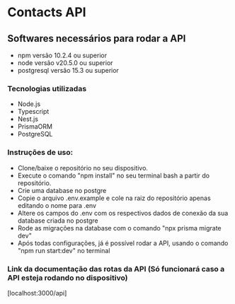 # Contacts API
## **Softwares necessários para rodar a API**
- npm versão 10.2.4 ou superior
- node versão v20.5.0 ou superior
- postgresql versão 15.3 ou superior

### **Tecnologias utilizadas**
- Node.js
- Typescript
- Nest.js
- PrismaORM
- PostgreSQL
  
### **Instruções de uso:**
- Clone/baixe o repositório no seu dispositivo.
- Execute o comando "npm install" no seu terminal bash a partir do repositório.
- Crie uma database no postgre
- Copie o arquivo .env.example e cole na raiz do repositório apenas editando o nome para .env
- Altere os campos do .env com os respectivos dados de conexão da sua database criada no postgre
- Rode as migrações na database com o comando "npx prisma migrate dev"
- Após todas configurações, já é possível rodar a API, usando o comando "npm run start:dev" no terminal

### **Link da documentação das rotas da API (Só funcionará caso a API esteja rodando no dispositivo)**
[localhost:3000/api]
